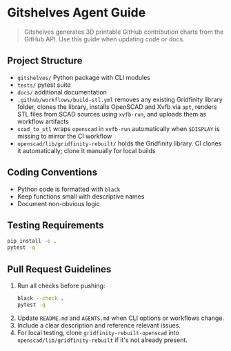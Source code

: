 # Gitshelves Agent Guide

> Gitshelves generates 3D printable GitHub contribution charts from the GitHub API. Use this guide when updating code or docs.

## Project Structure
- `gitshelves/` Python package with CLI modules
- `tests/` pytest suite
- `docs/` additional documentation
- `.github/workflows/build-stl.yml` removes any existing Gridfinity library folder, clones the library, installs OpenSCAD and Xvfb via `apt`, renders STL files from SCAD sources using `xvfb-run`, and uploads them as workflow artifacts
- `scad_to_stl` wraps `openscad` in `xvfb-run` automatically when `$DISPLAY` is missing to mirror the CI workflow
- `openscad/lib/gridfinity-rebuilt/` holds the Gridfinity library. CI clones it automatically; clone it manually for local builds

## Coding Conventions
- Python code is formatted with `black`
- Keep functions small with descriptive names
- Document non-obvious logic

## Testing Requirements
```bash
pip install -e .
pytest -q
```

## Pull Request Guidelines
1. Run all checks before pushing:
   ```bash
   black --check .
   pytest -q
   ```
2. Update `README.md` and `AGENTS.md` when CLI options or workflows change.
3. Include a clear description and reference relevant issues.
4. For local testing, clone `gridfinity-rebuilt-openscad` into `openscad/lib/gridfinity-rebuilt` if it's not already present.
